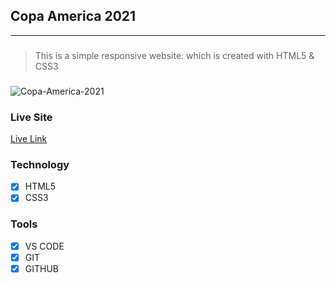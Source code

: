 ## Copa America 2021

---

###

> This is a simple responsive website. which is created with HTML5 & CSS3

###

<img src="https://i.ibb.co/vsvJJ0t/Copa-America-2021.png" alt="Copa-America-2021" border="0">

### Live Site

[Live Link](https://copa-america-2021.vercel.app/)

### Technology

- [x] HTML5
- [x] CSS3

### Tools

- [x] VS CODE
- [x] GIT
- [x] GITHUB
